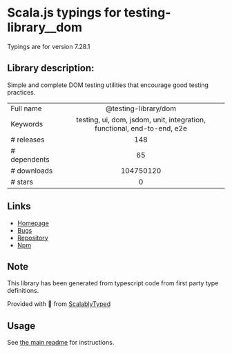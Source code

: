 
# Scala.js typings for testing-library__dom

Typings are for version 7.28.1

## Library description:
Simple and complete DOM testing utilities that encourage good testing practices.

|                    |                 |
| ------------------ | :-------------: |
| Full name          | @testing-library/dom |
| Keywords           | testing, ui, dom, jsdom, unit, integration, functional, end-to-end, e2e |
| # releases         | 148 |
| # dependents       | 65 |
| # downloads        | 104750120 |
| # stars            | 0 |

## Links
- [Homepage](https://github.com/testing-library/dom-testing-library#readme)
- [Bugs](https://github.com/testing-library/dom-testing-library/issues)
- [Repository](https://github.com/testing-library/dom-testing-library)
- [Npm](https://www.npmjs.com/package/%40testing-library%2Fdom)
    


## Note
This library has been generated from typescript code from first party type definitions.

Provided with :purple_heart: from [ScalablyTyped](https://github.com/oyvindberg/ScalablyTyped)

## Usage
See [the main readme](../../readme.md) for instructions.


